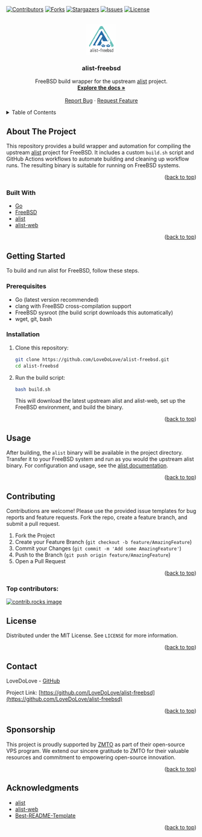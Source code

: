 <!-- Improved compatibility of back to top link -->

<a id="readme-top"></a>

[![Contributors][contributors-shield]][contributors-url]
[![Forks][forks-shield]][forks-url]
[![Stargazers][stars-shield]][stars-url]
[![Issues][issues-shield]][issues-url]
[![License][license-shield]][license-url]

<br />
<div align="center">
  <a href="https://github.com/LoveDoLove/alist-freebsd">
    <img src="images/logo.png" alt="Logo" width="80" height="80">
  </a>

  <h3 align="center">alist-freebsd</h3>

  <p align="center">
    FreeBSD build wrapper for the upstream <a href="https://github.com/alist-org/alist">alist</a> project.
    <br />
    <a href="https://github.com/LoveDoLove/alist-freebsd"><strong>Explore the docs »</strong></a>
    <br />
    <br />
    <a href="https://github.com/LoveDoLove/alist-freebsd/issues/new?labels=bug&template=bug-report---.md">Report Bug</a>
    &middot;
    <a href="https://github.com/LoveDoLove/alist-freebsd/issues/new?labels=enhancement&template=feature-request---.md">Request Feature</a>
  </p>
</div>

<details>
  <summary>Table of Contents</summary>
  <ol>
    <li><a href="#about-the-project">About The Project</a></li>
    <li><a href="#built-with">Built With</a></li>
    <li><a href="#getting-started">Getting Started</a></li>
    <li><a href="#usage">Usage</a></li>
    <li><a href="#roadmap">Roadmap</a></li>
    <li><a href="#contributing">Contributing</a></li>
    <li><a href="#license">License</a></li>
    <li><a href="#contact">Contact</a></li>
    <li><a href="#acknowledgments">Acknowledgments</a></li>
  </ol>
</details>

## About The Project

This repository provides a build wrapper and automation for compiling the upstream [alist](https://github.com/alist-org/alist) project for FreeBSD. It includes a custom `build.sh` script and GitHub Actions workflows to automate building and cleaning up workflow runs. The resulting binary is suitable for running on FreeBSD systems.

<p align="right">(<a href="#readme-top">back to top</a>)</p>

### Built With

- [Go](https://golang.org/)
- [FreeBSD](https://www.freebsd.org/)
- [alist](https://github.com/alist-org/alist)
- [alist-web](https://github.com/alist-org/alist-web)

<p align="right">(<a href="#readme-top">back to top</a>)</p>

## Getting Started

To build and run alist for FreeBSD, follow these steps.

### Prerequisites

- Go (latest version recommended)
- clang with FreeBSD cross-compilation support
- FreeBSD sysroot (the build script downloads this automatically)
- wget, git, bash

### Installation

1. Clone this repository:
   ```sh
   git clone https://github.com/LoveDoLove/alist-freebsd.git
   cd alist-freebsd
   ```
2. Run the build script:
   ```sh
   bash build.sh
   ```
   This will download the latest upstream alist and alist-web, set up the FreeBSD environment, and build the binary.

<p align="right">(<a href="#readme-top">back to top</a>)</p>

## Usage

After building, the `alist` binary will be available in the project directory. Transfer it to your FreeBSD system and run as you would the upstream alist binary. For configuration and usage, see the [alist documentation](https://github.com/alist-org/alist#readme).

<p align="right">(<a href="#readme-top">back to top</a>)</p>

## Contributing

Contributions are welcome! Please use the provided issue templates for bug reports and feature requests. Fork the repo, create a feature branch, and submit a pull request.

1. Fork the Project
2. Create your Feature Branch (`git checkout -b feature/AmazingFeature`)
3. Commit your Changes (`git commit -m 'Add some AmazingFeature'`)
4. Push to the Branch (`git push origin feature/AmazingFeature`)
5. Open a Pull Request

<p align="right">(<a href="#readme-top">back to top</a>)</p>

### Top contributors:

<a href="https://github.com/LoveDoLove/alist-freebsd/graphs/contributors">
  <img src="https://contrib.rocks/image?repo=LoveDoLove/alist-freebsd" alt="contrib.rocks image" />
</a>

## License

Distributed under the MIT License. See `LICENSE` for more information.

<p align="right">(<a href="#readme-top">back to top</a>)</p>

## Contact

LoveDoLove - [GitHub](https://github.com/LoveDoLove)

Project Link: [https://github.com/LoveDoLove/alist-freebsd](https://github.com/LoveDoLove/alist-freebsd)

<p align="right">(<a href="#readme-top">back to top</a>)</p>

## Sponsorship

This project is proudly supported by [ZMTO](https://www.zmto.com) as part of their open-source VPS program. We extend our sincere gratitude to ZMTO for their valuable resources and commitment to empowering open-source innovation.

<p align="right">(<a href="#readme-top">back to top</a>)</p>

## Acknowledgments

- [alist](https://github.com/alist-org/alist)
- [alist-web](https://github.com/alist-org/alist-web)
- [Best-README-Template](https://github.com/othneildrew/Best-README-Template)

<p align="right">(<a href="#readme-top">back to top</a>)</p>

<!-- MARKDOWN LINKS & IMAGES -->

[contributors-shield]: https://img.shields.io/github/contributors/LoveDoLove/alist-freebsd.svg?style=for-the-badge
[contributors-url]: https://github.com/LoveDoLove/alist-freebsd/graphs/contributors
[forks-shield]: https://img.shields.io/github/forks/LoveDoLove/alist-freebsd.svg?style=for-the-badge
[forks-url]: https://github.com/LoveDoLove/alist-freebsd/network/members
[stars-shield]: https://img.shields.io/github/stars/LoveDoLove/alist-freebsd.svg?style=for-the-badge
[stars-url]: https://github.com/LoveDoLove/alist-freebsd/stargazers
[issues-shield]: https://img.shields.io/github/issues/LoveDoLove/alist-freebsd.svg?style=for-the-badge
[issues-url]: https://github.com/LoveDoLove/alist-freebsd/issues
[license-shield]: https://img.shields.io/github/license/LoveDoLove/alist-freebsd.svg?style=for-the-badge
[license-url]: https://github.com/LoveDoLove/alist-freebsd/blob/main/LICENSE
